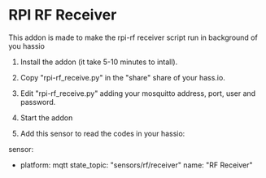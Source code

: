 # RPI RF Receiver

This addon is made to make the rpi-rf receiver script run in background of you hassio

1. Install the addon (it take 5-10 minutes to intall).

2. Copy "rpi-rf_receive.py" in the "share" share of your hass.io.

3. Edit "rpi-rf_receive.py" adding your mosquitto address, port, user and  password. 

4. Start the addon 

5. Add this sensor to read the codes in your hassio:

sensor:
  - platform: mqtt
    state_topic: "sensors/rf/receiver"
    name: "RF Receiver"
